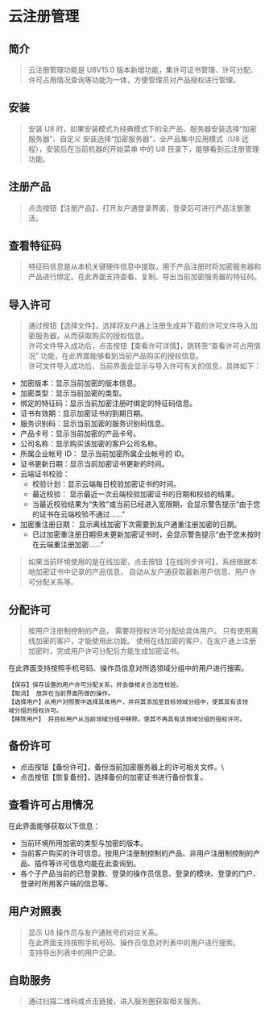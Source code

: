 # 云注册管理
## 简介
> 云注册管理功能是 U8V15.0 版本新增功能，集许可证书管理、许可分配、许可占用情况查询等功能为一体，方便管理员对产品授权进行管理。

## 安装
> 安装 U8 时，如果安装模式为经典模式下的全产品、服务器安装选择“加密服务器”、自定义
安装选择“加密服务器”、全产品集中应用模式（U8 远程），安装后在当前机器的开始菜单
中的 U8 目录下，能够看到云注册管理功能。
## 注册产品
> 点击按钮【注册产品】，打开友户通登录界面，登录后可进行产品注册激活。
## 查看特征码
> 特征码信息是从本机关键硬件信息中提取，用于产品注册时将加密服务器和产品进行绑定。在此界面支持查看、复制、导出当前加密服务器的特征码。
## 导入许可
> 通过按钮【选择文件】，选择将友户通上注册生成并下载的许可文件导入加密服务器，从而获取购买的授权信息。\
许可文件导入成功后，点击按钮【查看许可详情】，跳转至“查看许可占用情况” 功能，在此界面能够看到当前产品购买的授权信息。\
许可文件导入成功后，当前界面会显示与导入许可有关的信息，具体如下：
- 加密版本：显示当前加密的版本信息。
- 加密类型：显示当前加密的类型。
- 绑定的特征码：显示当前加密注册时绑定的特征码信息。
- 证书有效期：显示加密证书的到期日期。
- 服务识别码：显示当前加密的服务识别码信息。
- 产品卡号：显示当前加密的产品卡号。
- 公司名称：显示购买该加密的客户公司名称。
- 所属企业帐号 ID： 显示当前加密所属企业帐号的 ID。
- 证书更新日期：显示当前加密证书更新的时间。
- 云端证书校验：
  - 校验计划：显示云端每日校验加密证书的时间。
  - 最近校验： 显示最近一次云端校验加密证书的日期和校验的结果。
  - 当最近校验结果为“失败”或当前已经进入宽限期，会显示警告提示“由于您的证书在云端校验不通过……”
- 加密重注册日期： 显示离线加密下次需要到友户通重注册加密的日期。
  - 已过加密重注册日期但未更新加密证书时，会显示警告提示“由于您未按时在云端重注册加密……”

> 如果当前环境使用的是在线加密，点击按钮【在线同步许可】，系统根据本地加密证书中记录的产品信息， 自动从友户通获取最新用户信息、用户许可分配关系等。

## 分配许可

> 按用户注册制控制的产品， 需要将授权许可分配给具体用户。 只有使用离线加密的客户，才能使用此功能。 使用在线加密的客户，在友户通上注册加密时，完成用户许可分配后方能生成加密证书。

在此界面支持按照手机号码、操作员信息对所选领域分组中的用户进行搜索。
```
【保存】保存设置的用户许可分配关系，并会做相关合法性校验。
【取消】 放弃在当前界面所做的操作。
【选择用户】从用户对照表中选择具体用户，并将其添加至目标领域分组中，使其具有该领
域分组的授权许可。
【移除用户】 将目标用户从当前领域分组中移除，使其不再具有该领域分组的授权许可。
```
## 备份许可
- 点击按钮【备份许可】，备份当前加密服务器上的许可相关文件。\
- 点击按钮【恢复备份】，选择备份的加密证书进行备份恢复。 

## 查看许可占用情况
 在此界面能够获取以下信息：
- 当前环境所用加密的类型与加密的版本。
- 当前客户购买的许可信息。按用户注册制控制的产品、非用户注册制控制的产品、插件等许可信息均能在此查询到。
- 各个子产品当前的已登录数、登录的操作员信息、登录的模块、登录的门户、登录时所用客户端的信息等。

## 用户对照表

> 显示 U8 操作员与友户通账号的对应关系。\
在此界面支持按照手机号码、操作员信息对列表中的用户进行搜索。\
支持导出列表中的用户记录。

## 自助服务
> 通过扫描二维码或点击链接，进入服务圈获取相关服务。